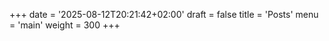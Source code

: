 +++
date = '2025-08-12T20:21:42+02:00'
draft = false
title = 'Posts'
menu = 'main'
weight = 300
+++

